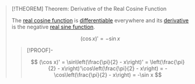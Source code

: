 >[!THEOREM] Theorem: Derivative of the Real Cosine Function
>
>The [real cosine function](Real%20Cosine%20Function.md) is [differentiable](../../Differentiability.md) everywhere and its [derivative](../../Differentiability.md) is the negative [real sine function](../Real%20Sine%20Function/Real%20Sine%20Function.md).
>
>$$
>(\cos x)' = -\sin x
>$$
>
>>[!PROOF]-
>>
>>$$
>>(\cos x)' = \sin\left(\frac{\pi}{2} - x\right)' = \left(\frac{\pi}{2} - x\right)'\cos\left(\frac{\pi}{2} - x\right) = -\cos\left(\frac{\pi}{2} - x\right) = -\sin x
>>$$
>>
>